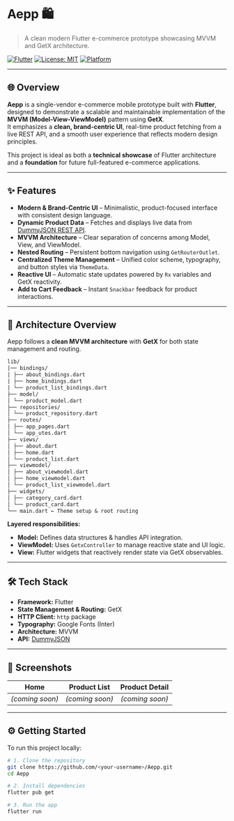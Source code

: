 # Aepp 🛍️  
> A clean modern Flutter e-commerce prototype showcasing MVVM and GetX architecture.

[![Flutter](https://img.shields.io/badge/Flutter-3.x-blue.svg?logo=flutter)](https://flutter.dev)
[![License: MIT](https://img.shields.io/badge/License-MIT-yellow.svg)](LICENSE)
[![Platform](https://img.shields.io/badge/Platform-Mobile-lightgrey.svg)]()

---

## 🌐 Overview

**Aepp** is a single-vendor e-commerce mobile prototype built with **Flutter**, designed to demonstrate a scalable and maintainable implementation of the **MVVM (Model-View-ViewModel)** pattern using **GetX**.  
It emphasizes a **clean, brand-centric UI**, real-time product fetching from a live REST API, and a smooth user experience that reflects modern design principles.

This project is ideal as both a **technical showcase** of Flutter architecture and a **foundation** for future full-featured e-commerce applications.

---

## ✨ Features

- **Modern & Brand-Centric UI** – Minimalistic, product-focused interface with consistent design language.
- **Dynamic Product Data** – Fetches and displays live data from [DummyJSON REST API](https://dummyjson.com/).
- **MVVM Architecture** – Clear separation of concerns among Model, View, and ViewModel.
- **Nested Routing** – Persistent bottom navigation using `GetRouterOutlet`.
- **Centralized Theme Management** – Unified color scheme, typography, and button styles via `ThemeData`.
- **Reactive UI** – Automatic state updates powered by `Rx` variables and GetX reactivity.
- **Add to Cart Feedback** – Instant `Snackbar` feedback for product interactions.

---

## 🧠 Architecture Overview

Aepp follows a **clean MVVM architecture** with **GetX** for both state management and routing.

```txt
lib/
|── bindings/
| ├── about_bindings.dart
| ├── home_bindings.dart
| └── product_list_bindings.dart
├── model/
│ └── product_model.dart
├── repositories/
│ └── product_repository.dart
├── routes/
│ ├── app_pages.dart
│ └── app_utes.dart
├── views/
│ ├── about.dart
│ ├── home.dart
│ └── product_list.dart
├── viewmodel/
│ ├── about_viewmodel.dart
│ ├── home_viewmodel.dart
│ └── product_list_viewmodel.dart
├── widgets/
│ ├── category_card.dart
│ └── product_card.dart
└── main.dart ← Theme setup & root routing
```

**Layered responsibilities:**
- **Model:** Defines data structures & handles API integration.
- **ViewModel:** Uses `GetxController` to manage reactive state and UI logic.
- **View:** Flutter widgets that reactively render state via GetX observables.

---

## 🛠️ Tech Stack

- **Framework:** Flutter  
- **State Management & Routing:** GetX  
- **HTTP Client:** `http` package  
- **Typography:** Google Fonts (Inter)  
- **Architecture:** MVVM  
- **API:** [DummyJSON](https://dummyjson.com/)  

---

## 📱 Screenshots

| Home | Product List | Product Detail |
|:----:|:-------------:|:--------------:|
| *(coming soon)* | *(coming soon)* | *(coming soon)* |

---

## ⚙️ Getting Started

To run this project locally:

```bash
# 1. Clone the repository
git clone https://github.com/<your-username>/Aepp.git
cd Aepp

# 2. Install dependencies
flutter pub get

# 3. Run the app
flutter run
